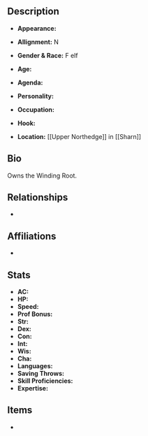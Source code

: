 ## Description
- **Appearance:** 

- **Allignment:** N

- **Gender & Race:** F elf

- **Age:** 

- **Agenda:** 

- **Personality:** 

- **Occupation:** 

- **Hook:** 

- **Location:** [[Upper Northedge]] in [[Sharn]]

## Bio
Owns the Winding Root.

## Relationships
- 

## Affiliations
- 

## Stats
- **AC:** 
- **HP:** 
- **Speed:** 
- **Prof Bonus:** 
- **Str:** 
- **Dex:** 
- **Con:** 
- **Int:** 
- **Wis:** 
- **Cha:** 
- **Languages:** 
- **Saving Throws:** 
- **Skill Proficiencies:** 
- **Expertise:** 


## Items
- 
